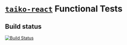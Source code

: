 # [`taiko-react`](https://github.com/taiko-react/taiko-react) Functional Tests

## Build status

[![Build Status](https://travis-ci.org/taiko-react/taiko-react-functional-tests.svg?branch=master)](https://travis-ci.org/taiko-react/taiko-react-functional-tests)
